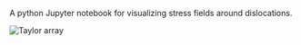 A python Jupyter notebook for visualizing stress fields around dislocations. 


![Taylor array](https://www.dropbox.com/s/gtopi095cpu2s70/taylor_array.png?raw=1)

